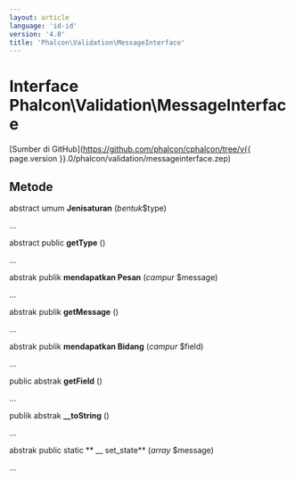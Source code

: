 ```yaml
---
layout: article
language: 'id-id'
version: '4.0'
title: 'Phalcon\Validation\MessageInterface'
---
```

# Interface **Phalcon\Validation\MessageInterface**

[Sumber di GitHub](https://github.com/phalcon/cphalcon/tree/v{{ page.version }}.0/phalcon/validation/messageinterface.zep)

## Metode

abstract umum **Jenisaturan** (*bentuk*$type)

...

abstract public **getType** ()

...

abstrak publik **mendapatkan Pesan** (*campur* $message)

...

abstrak publik **getMessage** ()

...

abstrak publik **mendapatkan Bidang** (*campur* $field)

...

public abstrak **getField** ()

...

publik abstrak **__toString** ()

...

abstrak public static ** __ set_state** (*array* $message)

...